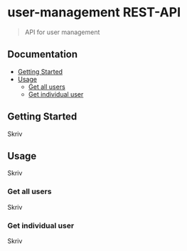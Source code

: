 # user-management REST-API
> API for user management

## Documentation

* [Getting Started](#getting-started)
* [Usage](#Usage)
	- [Get all users](#get-all-users)
	- [Get individual user](#get-individual-user)
  
## Getting Started
Skriv
 
## Usage
Skriv
  
### Get all users
Skriv

### Get individual user
Skriv
